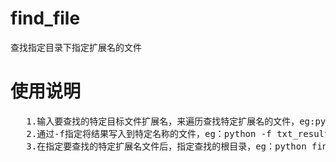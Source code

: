 find_file
=========

 查找指定目录下指定扩展名的文件

<h1>
使用说明
</h1>
<pre>
   1.输入要查找的特定目标文件扩展名，来遍历查找特定扩展名的文件，eg:python find_file.py txt /home
   2.通过-f指定将结果写入到特定名称的文件，eg：python -f txt_result txt,否则将结果打印在控制台
   3.在指定要查找的特定扩展名文件后，指定查找的根目录，eg：python find_file.py txt /
</pre>
